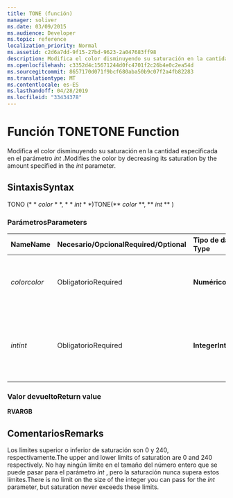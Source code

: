```yaml
---
title: TONE (función)
manager: soliver
ms.date: 03/09/2015
ms.audience: Developer
ms.topic: reference
localization_priority: Normal
ms.assetid: c2d6a7dd-9f15-27bd-9623-2a047683ff98
description: Modifica el color disminuyendo su saturación en la cantidad especificada en el parámetro int.
ms.openlocfilehash: c3352d4c15671244d0fc4701f2c26b4e0c2ea54d
ms.sourcegitcommit: 8657170d071f9bcf680aba50b9c07f2a4fb82283
ms.translationtype: MT
ms.contentlocale: es-ES
ms.lasthandoff: 04/28/2019
ms.locfileid: "33434378"
---
```

# <a name="tone-function"></a><span data-ttu-id="f0d1b-103">Función TONE</span><span class="sxs-lookup"><span data-stu-id="f0d1b-103">TONE Function</span></span>

<span data-ttu-id="f0d1b-104">Modifica el color disminuyendo su saturación en la cantidad especificada en el parámetro _int_ .</span><span class="sxs-lookup"><span data-stu-id="f0d1b-104">Modifies the color by decreasing its saturation by the amount specified in the  _int_ parameter.</span></span> 
  
## <a name="syntax"></a><span data-ttu-id="f0d1b-105">Sintaxis</span><span class="sxs-lookup"><span data-stu-id="f0d1b-105">Syntax</span></span>

<span data-ttu-id="f0d1b-106">TONO (\* \* *color* \* \*, \* \* *int* \* \*)</span><span class="sxs-lookup"><span data-stu-id="f0d1b-106">TONE(\*\* *color* \*\*, \*\* *int* \*\* )</span></span> 
  
### <a name="parameters"></a><span data-ttu-id="f0d1b-107">Parámetros</span><span class="sxs-lookup"><span data-stu-id="f0d1b-107">Parameters</span></span>

|<span data-ttu-id="f0d1b-108">**Name**</span><span class="sxs-lookup"><span data-stu-id="f0d1b-108">**Name**</span></span>|<span data-ttu-id="f0d1b-109">**Necesario/Opcional**</span><span class="sxs-lookup"><span data-stu-id="f0d1b-109">**Required/Optional**</span></span>|<span data-ttu-id="f0d1b-110">**Tipo de datos**</span><span class="sxs-lookup"><span data-stu-id="f0d1b-110">**Data Type**</span></span>|<span data-ttu-id="f0d1b-111">**Descripción**</span><span class="sxs-lookup"><span data-stu-id="f0d1b-111">**Description**</span></span>|
|:-----|:-----|:-----|:-----|
| <span data-ttu-id="f0d1b-112">_color_</span><span class="sxs-lookup"><span data-stu-id="f0d1b-112">_color_</span></span> <br/> |<span data-ttu-id="f0d1b-113">Obligatorio</span><span class="sxs-lookup"><span data-stu-id="f0d1b-113">Required</span></span>  <br/> |<span data-ttu-id="f0d1b-114">**Numérico**</span><span class="sxs-lookup"><span data-stu-id="f0d1b-114">**Numeric**</span></span> <br/> |<span data-ttu-id="f0d1b-115">Índice de color de Microsoft Visio o valor RGB del color.</span><span class="sxs-lookup"><span data-stu-id="f0d1b-115">The Microsoft Visio color index or RGB value of the color.</span></span>  <br/> |
| <span data-ttu-id="f0d1b-116">_int_</span><span class="sxs-lookup"><span data-stu-id="f0d1b-116">_int_</span></span> <br/> |<span data-ttu-id="f0d1b-117">Obligatorio</span><span class="sxs-lookup"><span data-stu-id="f0d1b-117">Required</span></span>  <br/> |<span data-ttu-id="f0d1b-118">**Integer**</span><span class="sxs-lookup"><span data-stu-id="f0d1b-118">**Integer**</span></span> <br/> |<span data-ttu-id="f0d1b-119">Cantidad por la que se reduce la saturación del color.</span><span class="sxs-lookup"><span data-stu-id="f0d1b-119">The amount by which to decrease the saturation of the color.</span></span> <span data-ttu-id="f0d1b-120">Puede ser positiva o negativa.</span><span class="sxs-lookup"><span data-stu-id="f0d1b-120">Can be positive or negative.</span></span>  <br/> |
   
### <a name="return-value"></a><span data-ttu-id="f0d1b-121">Valor devuelto</span><span class="sxs-lookup"><span data-stu-id="f0d1b-121">Return value</span></span>

 <span data-ttu-id="f0d1b-122">**RVA**</span><span class="sxs-lookup"><span data-stu-id="f0d1b-122">**RGB**</span></span>
  
## <a name="remarks"></a><span data-ttu-id="f0d1b-123">Comentarios</span><span class="sxs-lookup"><span data-stu-id="f0d1b-123">Remarks</span></span>

<span data-ttu-id="f0d1b-124">Los límites superior o inferior de saturación son 0 y 240, respectivamente.</span><span class="sxs-lookup"><span data-stu-id="f0d1b-124">The upper and lower limits of saturation are 0 and 240 respectively.</span></span> <span data-ttu-id="f0d1b-125">No hay ningún límite en el tamaño del número entero que se puede pasar para el parámetro _int_ , pero la saturación nunca supera estos límites.</span><span class="sxs-lookup"><span data-stu-id="f0d1b-125">There is no limit on the size of the integer you can pass for the  _int_ parameter, but saturation never exceeds these limits.</span></span> 
  

